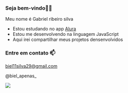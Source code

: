 ### Seja bem-vindo🤠🤙

Meu nome é Gabriel ribeiro silva

- Estou estudando no app [Alura](https://www.alura.com.br)
- Estou me desenvolvendo na linguagem JavaScript
- Aqui irei compartilhar meus projetos densenvolvidos

### Entre em contato 📫

biel11silva29@gmail.com

@biel_apenas_


![](https://media.tenor.com/XNYXr6rL2o8AAAAM/duck.gif)
